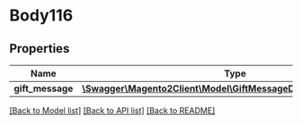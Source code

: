 # Body116

## Properties
Name | Type | Description | Notes
------------ | ------------- | ------------- | -------------
**gift_message** | [**\Swagger\Magento2Client\Model\GiftMessageDataMessageInterface**](GiftMessageDataMessageInterface.md) |  | 

[[Back to Model list]](../README.md#documentation-for-models) [[Back to API list]](../README.md#documentation-for-api-endpoints) [[Back to README]](../README.md)


